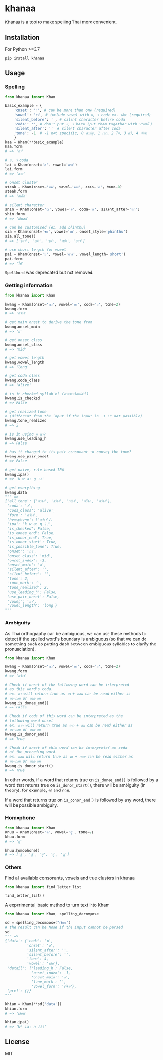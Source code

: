 # khanaa

Khanaa is a tool to make spelling Thai more convenient.

## Installation

For Python >=3.7

```
pip install khanaa
```

## Usage

### Spelling

```python
from khanaa import Kham

basic_example = {
    'onset': 'ก', # can be more than one (required)
    'vowel': 'อา', # include vowel with ย, ว coda ex. เอียว (required)
    'silent_before': '', # silent character before coda
    'coda': '', # don't put ย, ว here (put them together with vowel)
    'silent_after': '', # silent character after coda
    'tone': -1  # -1 not specific, 0 สามัญ, 1 เอก, 2 โท, 3 ตรี, 4 จัตวา
    }
kaa = Kham(**basic_example)
kaa.form
# => 'กา'

# ย, ว coda
lai = Kham(onset='ล', vowel='อาย')
lai.form
# => 'ลาย'

# onset cluster
steak = Kham(onset='สต', vowel='เอะ', coda='ก', tone=3)
steak.form
# => 'สเต๊ก'

# silent character
shin = Kham(onset='ฌ', vowel='อิ', coda='น', silent_after='สก')
shin.form
# => 'ฌินสก์'

# can be customised (ex. add phinthu)
sia = Kham(onset='ซย', vowel='อา', onset_style='phinthu')
sia.all_tone()
# => ['ซฺยา', 'สฺย่า', 'ซฺย่า', 'ซฺย้า', 'สฺยา']

# use short length for vowel
pai = Kham(onset='ป', vowel='อาย', vowel_length='short')
pai.form
# => 'ไป'
```

`SpellWord` was deprecated but not removed.

### Getting information

```python
from khanaa import Kham

kwang = Kham(onset='กว', vowel='อา', coda='ง', tone=2)
kwang.form
# => 'กว้าง'

# get main onset to derive the tone from
kwang.onset_main
# => 'ก'

# get onset class
kwang.onset_class
# => 'mid'

# get vowel length
kwang.vowel_length
# => 'long'

# get coda class
kwang.coda_class
# => 'alive'

# is it checked syllable? (คำตายหรือเปล่า?)
kwang.is_checked
# => False

# get realized tone
# (different from the input if the input is -1 or not possible)
kwang.tone_realized
# => 2

# is it using ห นำ?
kwang.use_leading_h
# => False

# has it changed to its pair consonant to convey the tone?
kwang.use_pair_onset
# => False

# get naive, rule-based IPA
kwang.ipa()
# => 'k w aː ŋ ˥˩'

# get everything
kwang.data
""" =>
{'all_tone': ['กวาง', 'กว่าง', 'กว้าง', 'กว๊าง', 'กว๋าง'],
 'coda': 'ง',
 'coda_class': 'alive',
 'form': 'กว้าง',
 'homophone': ['กว้าง'],
 'ipa': 'k w aː ŋ ˥˩',
 'is_checked': False,
 'is_donee_end': False,
 'is_donor_end': True,
 'is_donor_start': True,
 'is_possible_tone': True,
 'onset': 'กว',
 'onset_class': 'mid',
 'onset_index': -2,
 'onset_main': 'ก',
 'silent_after': '',
 'silent_before': '',
 'tone': 2,
 'tone_mark': '้',
 'tone_realized': 2,
 'use_leading_h': False,
 'use_pair_onset': False,
 'vowel': 'อา',
 'vowel_length': 'long'}
"""
```

### Ambiguity

As Thai orthography can be ambiguous, we can use these methods to detect if the spelled word's boundary is ambiguous (so that we can do something such as putting dash between ambiguous syllables to clarify the pronunciation).

```python
from khanaa import Kham

kwang = Kham(onset='กว', vowel='อา', coda='ง', tone=2)
kwang.form
# => 'กว้าง'

# Check if onset of the following word can be interpreted
# as this word's coda.
# ex. ตา will return true as ตา + กลม can be read either as
# ตา-กลม or ตาก-ลม
kwang.is_donee_end()
# => False

# Check if coda of this word can be interpreted as the
# following word onset.
# ex. ตาก will return true as ตาก + ลม can be read either as
# ตา-กลม or ตาก-ลม
kwang.is_donor_end()
# => True

# Check if onset of this word can be interpreted as coda
# of the preceding word.
# ex. กลม will return true as ตา + กลม can be read either as
# ตา-กลม or ตาก-ลม
kwang.is_donor_start()
# => True
```

In other words, if a word that returns true on `is_donee_end()` is followed by a word that returns true on `is_donor_start()`, there will be ambiguity (in theory), for example, ตา and กลม.

If a word that returns true on `is_donor_end()` is followed by any word, there will be possible ambiguity.

### Homophone

```python
from khanaa import Kham
khuu = Kham(onset='ค', vowel='อู', tone=2)
khuu.form
# => 'คู่'

khuu.homophone()
# => ['ขู้', 'ฃู้', 'คู่', 'ฅู่', 'ฆู่']
```

### Others

Find all available consonants, vowels and true clusters in khanaa

```python
from khanaa import find_letter_list

find_letter_list()
```

A experimental, basic method to turn text into Kham

```python
from khanaa import Kham, spelling_decompose

sd = spelling_decompose("เขียน")
# the result can be None if the input cannot be parsed
sd
""" =>
{'data': {'coda': 'น',
          'onset': 'ข',
          'silent_after': '',
          'silent_before': '',
          'tone': 4,
          'vowel': 'เอีย'},
 'detail': {'leading_h': False,
            'onset_index': -1,
            'onset_main': 'ข',
            'tone_mark': '',
            'vowel_form': 'เ-ี+ย'},
 'pref': {}}
"""

khian = Kham(**sd['data'])
khian.form
# => 'เขียน'

khian.ipa()
# => 'kʰ iaː n ˩˩˦'
```

## License

MIT